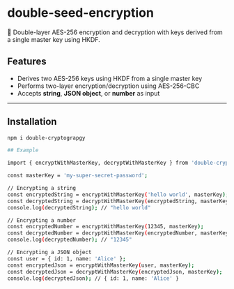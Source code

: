 # double-seed-encryption

🔐 Double-layer AES-256 encryption and decryption with keys derived from a single master key using HKDF.

## Features

- Derives two AES-256 keys using HKDF from a single master key
- Performs two-layer encryption/decryption using AES-256-CBC
- Accepts **string**, **JSON object**, or **number** as input

---

## Installation

```bash
npm i double-cryptograpgy

## Example

import { encryptWithMasterKey, decryptWithMasterKey } from 'double-cryptograpgy';

const masterKey = 'my-super-secret-password';

// Encrypting a string
const encryptedString = encryptWithMasterKey('hello world', masterKey);
const decryptedString = decryptWithMasterKey(encryptedString, masterKey);
console.log(decryptedString); // "hello world"

// Encrypting a number
const encryptedNumber = encryptWithMasterKey(12345, masterKey);
const decryptedNumber = decryptWithMasterKey(encryptedNumber, masterKey);
console.log(decryptedNumber); // "12345"

// Encrypting a JSON object
const user = { id: 1, name: 'Alice' };
const encryptedJson = encryptWithMasterKey(user, masterKey);
const decryptedJson = decryptWithMasterKey(encryptedJson, masterKey);
console.log(decryptedJson); // { id: 1, name: 'Alice' }
